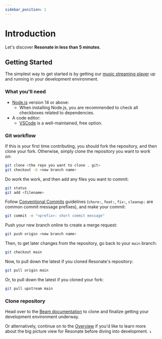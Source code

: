 ```yaml
---
sidebar_position: 1
---
```


# Introduction

Let's discover **Resonate in less than 5 minutes**.

## Getting Started

The simplest way to get started is by getting our [music streaming player](https://github.com/resonatecoop/beam) up and running in your development environment.

### What you'll need

- [Node.js](https://nodejs.org/en/download/) version 14 or above:
  - When installing Node.js, you are recommended to check all checkboxes related to dependencies.
- A code editor:
  - [VSCode](https://code.visualstudio.com/) is a well-maintained, free option.

### Git workflow
If this is your first time contributing, you should fork the repository, and then clone your fork. Otherwise, simply clone the repository you want to work on:
```sh
git clone <the repo you want to clone . git>
git checkout -b <new branch name>
```

Do work the work, and then add any files you want to commit:
```sh
git status
git add <filename>
```

Follow [Conventional Commits](https://www.conventionalcommits.org) guidelines (`chore:`, `feat:`, `fix:`, `cleanup:` are common commit message prefixes), and make your commit:
```sh
git commit -m "<prefix>: short commit message"
```

Push your new branch online to create a merge request:
```sh
git push origin <new branch name>
```

Then, to get later changes from the repository, go back to your `main` branch:
```sh
git checkout main
```

Now, to pull down the latest if you cloned Resonate's repository:
```sh
git pull origin main
```

Or, to pull down the latest if you cloned your fork:
```sh
git pull upstream main
```

### Clone repository

Head over to the [Beam documentation](/docs/active-development/beam) to clone and finalize getting your development environment underway.

Or alternatively, continue on to the [Overview](/docs/overview) if you'd like to learn more about the big picture view for Resonate before diving into development. ⤵️
